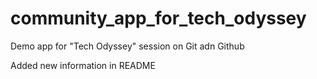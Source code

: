 # community_app_for_tech_odyssey

Demo app for "Tech Odyssey" session on Git adn Github

Added new information in README